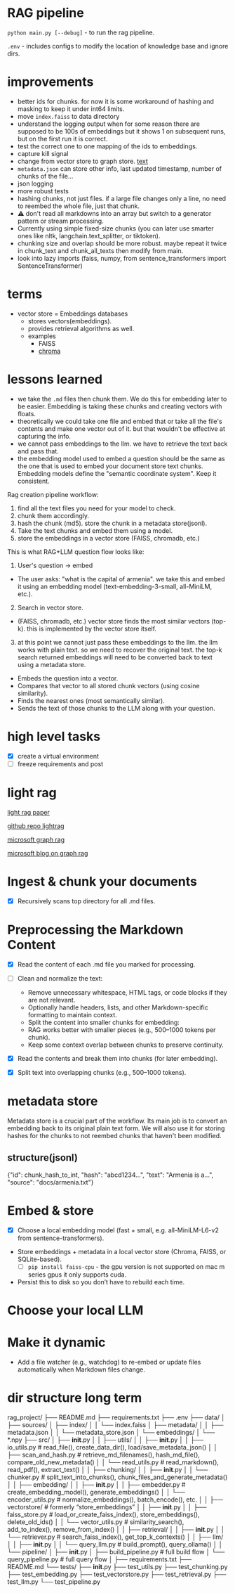 # RAG pipeline

`python main.py [--debug]` - to run the rag pipeline.

`.env` - includes configs to modify the location of knowledge base and ignore dirs.

# improvements

- better ids for chunks. for now it is some workaround of hashing and masking to keep it under int64 limits.
- move `index.faiss` to data directory
- understand the logging output when for some reason there are supposed to be 100s of embeddings but it shows 1 on subsequent runs, but on the first run it is correct.
- test the correct one to one mapping of the ids to embeddings.
- capture kill signal
- change from vector store to graph store. [text](#light-rag)
- `metadata.json` can store other info, last updated timestamp, number of chunks of the file...
- json logging
- more robust tests
- hashing chunks, not just files. if a large file changes only a line, no need to reembed the whole file, just that chunk.
- ⚠️ don't read all markdowns into an array but switch to a generator pattern or stream processing.
- Currently using simple fixed-size chunks (you can later use smarter ones like nltk, langchain.text_splitter, or tiktoken).
- chunking size and overlap should be more robust. maybe repeat it twice in chunk_text and chunk_all_texts then modify from main.
- look into lazy imports (faiss, numpy, from sentence_transformers import SentenceTransformer)

# terms

- vector store = Embeddings databases
  - stores vectors(embeddings).
  - provides retrieval algorithms as well. 
  - examples
    - FAISS
    - [chroma](https://github.com/chroma-core/chroma)

# lessons learned

- we take the `.md` files then chunk them. We do this for embedding later to be easier. Embedding is taking these chunks and creating vectors with floats.
- theoretically we could take one file and embed that or take all the file's contents and make one vector out of it. but that wouldn't be effective at capturing the info.
- we cannot pass embeddings to the llm. we have to retrieve the text back and pass that.
- the embedding model used to embed a question should be the same as the one that is used to embed your document store text chunks. Embedding models define the "semantic coordinate system". Keep it consistent.

Rag creation pipeline workflow:

1. find all the text files you need for your model to check.
2. chunk them accordingly.
3. hash the chunk (md5). store the chunk in a metadata store(jsonl).
4. Take the text chunks and embed them using a model.
5. store the embeddings in a vector store (FAISS, chromadb, etc.)

This is what RAG+LLM question flow looks like:

1. User's question -> embed
  - The user asks: "what is the capital of armenia". we take this and embed it using an embedding model (text-embedding-3-small, all-MiniLM, etc.).
2. Search in vector store.
  - (FAISS, chromadb, etc.) vector store finds the most similar vectors (top-k). this is implemented by the vector store itself.
3. at this point we cannot just pass these embeddings to the llm. the llm works with plain text. so we need to recover the original text. the top-k search returned embeddings will need to be converted back to text using a metadata store.

- Embeds the question into a vector.
- Compares that vector to all stored chunk vectors (using cosine similarity).
- Finds the nearest ones (most semantically similar).
- Sends the text of those chunks to the LLM along with your question.

# high level tasks

- [x] create a virtual environment
- [ ] freeze requirements and post

# light rag

[light rag paper](https://arxiv.org/abs/2410.05779)

[github repo lightrag](https://github.com/HKUDS/LightRAG)

[microsoft graph rag](https://microsoft.github.io/graphrag/)

[microsoft blog on graph rag](https://www.microsoft.com/en-us/research/blog/graphrag-unlocking-llm-discovery-on-narrative-private-data/)

# Ingest & chunk your documents

- [x] Recursively scans top directory for all .md files.

# Preprocessing the Markdown Content

- [x] Read the content of each .md file you marked for processing.
- [ ] Clean and normalize the text:
  - Remove unnecessary whitespace, HTML tags, or code blocks if they are not relevant.
  - Optionally handle headers, lists, and other Markdown-specific formatting to maintain context.
  - Split the content into smaller chunks for embedding:
  - RAG works better with smaller pieces (e.g., 500–1000 tokens per chunk).
  - Keep some context overlap between chunks to preserve continuity.

- [x] Read the contents and break them into chunks (for later embedding).
- [x] Split text into overlapping chunks (e.g., 500–1000 tokens).

# metadata store

Metadata store is a crucial part of the workflow. Its main job is to convert an embedding back to its original plain text form. We will also use it for storing hashes for the chunks to not reembed chunks that haven't been modified.

## structure(jsonl)

{"id": chunk_hash_to_int, "hash": "abcd1234...", "text": "Armenia is a...", "source": "docs/armenia.txt"}

# Embed & store

- [x] Choose a local embedding model (fast + small, e.g. all-MiniLM-L6-v2 from sentence-transformers).
- Store embeddings + metadata in a local vector store (Chroma, FAISS, or SQLite-based).
  - [ ] `pip install faiss-cpu` - the gpu version is not supported on mac m series gpus it only supports cuda.

- Persist this to disk so you don’t have to rebuild each time.

# Choose your local LLM

# Make it dynamic

- Add a file watcher (e.g., watchdog) to re-embed or update files automatically when Markdown files change.

# dir structure long term

rag_project/
├── README.md
├── requirements.txt
├── .env
├── data/
│   ├── sources/
│   ├── index/
│   │   └── index.faiss
│   ├── metadata/
│   │   ├── metadata.json
│   │   └── metadata_store.json
│   └── embeddings/
│       └── *.npy
├── src/
│   ├── __init__.py
│
│   ├── utils/
│   │   ├── __init__.py
│   │   ├── io_utils.py                # read_file(), create_data_dir(), load/save_metadata_json()
│   │   ├── scan_and_hash.py           # retrieve_md_filenames(), hash_md_file(), compare_old_new_metadata()
│   │   └── read_utils.py              # read_markdown(), read_pdf(), extract_text()
│
│   ├── chunking/
│   │   ├── __init__.py
│   │   └── chunker.py                 # split_text_into_chunks(), chunk_files_and_generate_metadata()
│
│   ├── embedding/
│   │   ├── __init__.py
│   │   ├── embedder.py                # create_embedding_model(), generate_embeddings()
│   │   └── encoder_utils.py           # normalize_embeddings(), batch_encode(), etc.
│
│   ├── vectorstore/                   # formerly “store_embeddings”
│   │   ├── __init__.py
│   │   ├── faiss_store.py             # load_or_create_faiss_index(), store_embeddings(), delete_old_ids()
│   │   └── vector_utils.py            # similarity_search(), add_to_index(), remove_from_index()
│
│   ├── retrieval/
│   │   ├── __init__.py
│   │   └── retriever.py               # search_faiss_index(), get_top_k_contexts()
│
│   ├── llm/
│   │   ├── __init__.py
│   │   └── query_llm.py               # build_prompt(), query_ollama()
│
│   └── pipeline/
│       ├── __init__.py
│       ├── build_pipeline.py          # full build flow
│       └── query_pipeline.py          # full query flow
│
├── requirements.txt
├── README.md
└── tests/
    ├── __init__.py
    ├── test_utils.py
    ├── test_chunking.py
    ├── test_embedding.py
    ├── test_vectorstore.py
    ├── test_retrieval.py
    ├── test_llm.py
    └── test_pipeline.py
